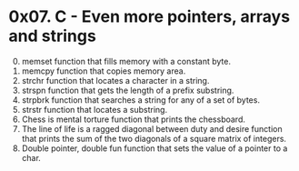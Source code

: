 # 0x07. C - Even more pointers, arrays and strings

0. memset
function that fills memory with a constant byte.
1. memcpy
function that copies memory area.
2. strchr
function that locates a character in a string.
3. strspn
function that gets the length of a prefix substring.
4. strpbrk
function that searches a string for any of a set of bytes.
5. strstr
function that locates a substring.
6. Chess is mental torture
function that prints the chessboard.
7. The line of life is a ragged diagonal between duty and desire
function that prints the sum of the two diagonals of a square matrix of integers.
8. Double pointer, double fun
function that sets the value of a pointer to a char.